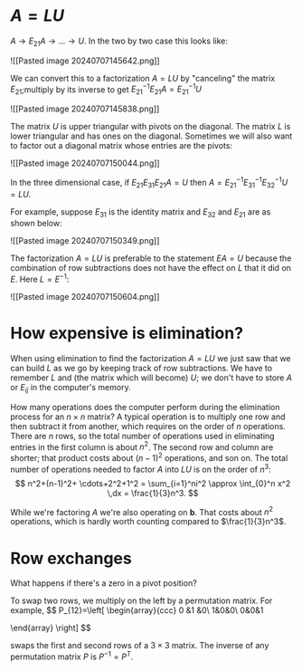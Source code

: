 # $A=LU$
$A \rightarrow E_{21}A \rightarrow\dots\rightarrow U.$ In the two by two case this looks like:

![[Pasted image 20240707145642.png]]

We can convert this to a factorization $A = LU$ by "canceling" the matrix $E_{21}$;multiply by its inverse to get $E_{21}^{-1} E_{21} A=E_{21}^{-1}U$

![[Pasted image 20240707145838.png]]

The matrix $U$ is upper triangular with pivots on the diagonal. The matrix $L$ is lower triangular and has ones on the diagonal. Sometimes we will also want to factor out a diagonal matrix whose entries are the pivots:

![[Pasted image 20240707150044.png]]

In the three dimensional case, if $E_{21}E_{31}E_{21}A = U$ then $A=E_{21}^{-1}E_{31}^{-1}E_{32}^{-1}U=LU$.

For example, suppose $E_{31}$ is the identity matrix and $E_{32}$ and $E_{21}$ are as shown below:

![[Pasted image 20240707150349.png]]

The factorization $A=LU$ is preferable to the statement $EA=U$ because the combination of row subtractions does not have the effect on $L$ that it did on $E$. Here $L=E^{-1}$:

![[Pasted image 20240707150604.png]]

# How expensive is elimination?
When using elimination to find the factorization $A=LU$ we just saw that we can build $L$ as we go by keeping track of row subtractions. We have to remember $L$ and (the matrix which will become) $U$; we don't have to store $A$ or $E_{ij}$ in the computer's memory.

How many operations does the computer perform during the elimination process for an $n \times n$ matrix? A typical operation is to multiply one row and then subtract it from another, which requires on the order of $n$ operations.
There are $n$ rows, so the total number of operations used in eliminating entries in the first column is about $n^2$. The second row and column are shorter; that product costs about $(n-1)^2$ operations, and son on. The total number of operations needed to factor $A$ into $LU$ is on the order of $n^3$:
$$
n^2+(n-1)^2+ \cdots+2^2+1^2 = \sum_{i=1}^ni^2 \approx \int_{0}^n x^2 \,dx = \frac{1}{3}n^3.
$$

While we're factoring $A$ we're also operating on $\mathbf{b}$. That costs about $n^2$ operations, which is hardly worth counting compared to $\frac{1}{3}n^3$.

# Row exchanges 
What happens if there's a zero in a pivot position?

To swap two rows, we multiply on the left by a permutation matrix. For example,
$$
P_{12}=\left[
\begin{array}{ccc}
0 &1 &0\\
1&0&0\\
0&0&1

\end{array}
\right]
$$

swaps the first and second rows of a $3\times 3$ matrix. The inverse of any permutation matrix $P$ is $P^{-1} = P^T$.



